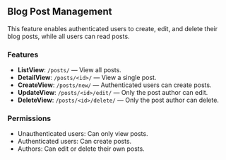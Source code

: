 ## Blog Post Management

This feature enables authenticated users to create, edit, and delete their blog posts, while all users can read posts.

### Features
- **ListView**: `/posts/` — View all posts.
- **DetailView**: `/posts/<id>/` — View a single post.
- **CreateView**: `/posts/new/` — Authenticated users can create posts.
- **UpdateView**: `/posts/<id>/edit/` — Only the post author can edit.
- **DeleteView**: `/posts/<id>/delete/` — Only the post author can delete.

### Permissions
- Unauthenticated users: Can only view posts.
- Authenticated users: Can create posts.
- Authors: Can edit or delete their own posts.
